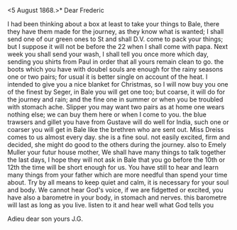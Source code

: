  <5 August 1868.>*
Dear Frederic

I had been thinking about a box at least to take your things to Bale, there they have them made for the journey, as they know what is wanted; I shall send one of our green ones to St and shall D.V. come to pack your things; but I suppose it will not be before the 22 when I shall come with papa. Next week you shall send your wash, I shall tell you once more which day, sending you shirts from Paul in order that all yours remain clean to go. the boots which you have with doubel souls are enough for the rainy seasons one or two pairs; for usual it is better single on account of the heat. I intended to give you a nice blanket for Christmas, so I will now buy you one of the finest by Seger, in Bale you will get one too; but coarse, it will do for the journey and rain; and the fine one in summer or when you be troubled with stomach ache. Slipper you may want two pairs as at home one wears nothing else; we can buy them here or when I come to you. the blue trawsers and gillet you have from Gustave will do well for India, such one or coarser you will get in Bale like the brethren who are sent out. Miss Dreiss comes to us almost every day. she is a fine soul. not easily excited, firm and decided, she might do good to the others during the journey. also to Emely Muller your futur house mother, We shall have many things to talk together the last days, I hope they will not ask in Bale that you go before the 10th or 12th the time will be short enough for us. You have still to hear and learn many things from your father which are more needful than spend your time about. Try by all means to keep quiet and calm, it is necessary for your soul and body. We cannot hear God's voice, if we are fidgetted or excited, you have also a barometre in your body, in stomach and nerves. this barometre will last as long as you live. listen to it and hear well what God tells you

Adieu dear son
 yours J.G.
